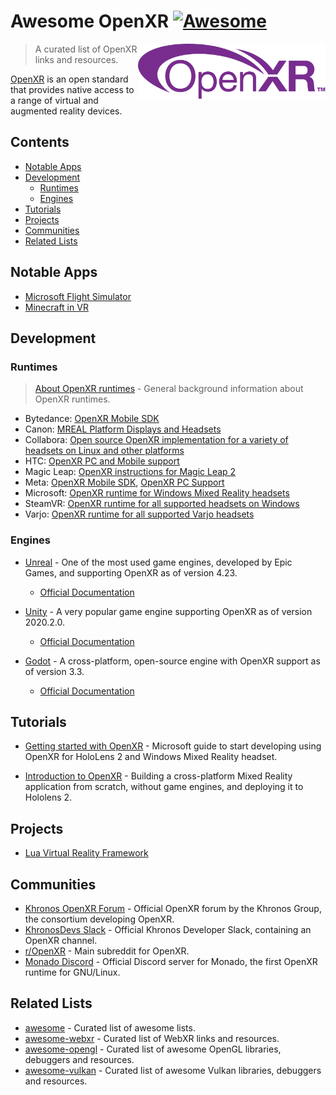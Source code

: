 # Awesome OpenXR [![Awesome](https://awesome.re/badge.svg)](https://awesome.re)

[<img src="openxr-logo.svg" align="right" width="300">](https://www.khronos.org/openxr/)

> A curated list of OpenXR links and resources.

[OpenXR](https://www.khronos.org/openxr/) is an open standard that provides native access to a range of virtual and augmented reality devices.


## Contents
- [Notable Apps](#notable-apps)
- [Development](#development)
  - [Runtimes](#runtimes)
  - [Engines](#engines)
- [Tutorials](#tutorials)
- [Projects](#projects)
- [Communities](#communities)
- [Related Lists](#related-lists)


## Notable Apps
- [Microsoft Flight Simulator](https://www.flightsimulator.com/)
- [Minecraft in VR](https://www.minecraft.net/en-us/vr)


## Development

### Runtimes

> [About OpenXR runtimes](https://monado.freedesktop.org/about-runtimes.html) - General background information about OpenXR runtimes.

- Bytedance: [OpenXR Mobile SDK](https://developer-global.pico-interactive.com/sdk?deviceId=1&platformId=3&itemId=11)
- Canon: [MREAL Platform Displays and Headsets](https://www.canon-its.co.jp/files/user/solution/mr/lp/)
- Collabora: [Open source OpenXR implementation for a variety of headsets on Linux and other platforms](http://monado.dev/)
- HTC: [OpenXR PC and Mobile support](https://developer.vive.com/resources/openxr/)
- Magic Leap: [OpenXR instructions for Magic Leap 2](https://developer-docs.magicleap.cloud/docs/guides/native/native-openxr-setup)
- Meta: [OpenXR Mobile SDK](https://developer.oculus.com/downloads/package/oculus-openxr-mobile-sdk/), [OpenXR PC Support](https://developer.oculus.com/documentation/native/pc/dg-openxr)
- Microsoft: [OpenXR runtime for Windows Mixed Reality headsets](https://aka.ms/openxr)
- SteamVR: [OpenXR runtime for all supported headsets on Windows](http://steamvr.com/)
- Varjo: [OpenXR runtime for all supported Varjo headsets](https://developer.varjo.com/docs/openxr/openxr)

### Engines
- [Unreal](https://unity.com/) - One of the most used game engines, developed by Epic Games, and supporting OpenXR as of version 4.23.
  - [Official Documentation](https://docs.unrealengine.com/4.26/en-US/SharingAndReleasing/XRDevelopment/OpenXR/)

- [Unity](https://unity.com/) - A very popular game engine supporting OpenXR as of version 2020.2.0.
  - [Official Documentation](https://docs.unity3d.com/Packages/com.unity.xr.openxr@1.10/manual/index.html)

- [Godot](https://godotengine.org/) - A cross-platform, open-source engine with OpenXR support as of version 3.3.
  - [Official Documentation](https://docs.godotengine.org/en/3.5/tutorials/vr/openxr/index.html)


## Tutorials

- [Getting started with OpenXR](https://learn.microsoft.com/en-us/windows/mixed-reality/develop/native/openxr-getting-started) - Microsoft guide to start developing using OpenXR for HoloLens 2 and Windows Mixed Reality headset.

- [Introduction to OpenXR](https://playdeck.net/blog/introduction-to-openxr) - Building a cross-platform Mixed Reality application from scratch, without game engines, and deploying it to Hololens 2.

## Projects
- [Lua Virtual Reality Framework](https://github.com/bjornbytes/lovr)

## Communities

- [Khronos OpenXR Forum](https://community.khronos.org/c/openxr/) - Official OpenXR forum by the Khronos Group, the consortium developing OpenXR.
- [KhronosDevs Slack](https://khr.io/slack) - Official Khronos Developer Slack, containing an OpenXR channel.
- [r/OpenXR](https://www.reddit.com/r/OpenXR/) - Main subreddit for OpenXR.
- [Monado Discord](https://discord.gg/8RkJgRJ) - Official Discord server for Monado, the first OpenXR runtime for GNU/Linux.


## Related Lists
*  [awesome](https://github.com/sindresorhus/awesome) - Curated list of awesome lists.
*  [awesome-webxr](https://github.com/msub2/awesome-webxr) - Curated list of WebXR links and resources.
*  [awesome-opengl](https://github.com/eug/awesome-opengl) - Curated list of awesome OpenGL libraries, debuggers and resources.
*  [awesome-vulkan](https://github.com/vinjn/awesome-vulkan) - Curated list of awesome Vulkan libraries, debuggers and resources.

